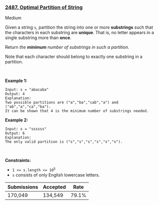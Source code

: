 ### [2487. Optimal Partition of String](https://leetcode.com/problems/optimal-partition-of-string/)

Medium

Given a string `` s ``, partition the string into one or more __substrings__ such that the characters in each substring are __unique__. That is, no letter appears in a single substring more than __once__.

Return _the __minimum__ number of substrings in such a partition._

Note that each character should belong to exactly one substring in a partition.

 

<strong class="example">Example 1:</strong>

```
Input: s = "abacaba"
Output: 4
Explanation:
Two possible partitions are ("a","ba","cab","a") and ("ab","a","ca","ba").
It can be shown that 4 is the minimum number of substrings needed.
```

<strong class="example">Example 2:</strong>

```
Input: s = "ssssss"
Output: 6
Explanation:
The only valid partition is ("s","s","s","s","s","s").
```

 

__Constraints:__

*   <code>1 <= s.length <= 10<sup>5</sup></code>
*   `` s `` consists of only English lowercase letters.

| Submissions    | Accepted     | Rate   |
| -------------- | ------------ | ------ |
| 170,049 | 134,549 | 79.1% |